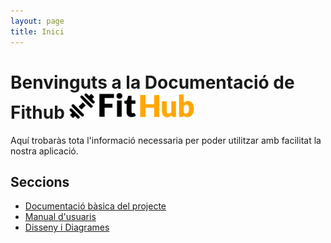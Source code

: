 ```yaml
---
layout: page
title: Inici
---
```

# Benvinguts a la Documentació de Fithub <img src="Diseny/logo_fithub_black_orange.png" alt="Logo de Fithub" width="200" />

Aquí trobaràs tota l'informació necessaria per poder utilitzar amb facilitat la nostra aplicació.

## Seccions

- [Documentació bàsica del projecte](README.md)
- [Manual d'usuaris](Manual_Usuaris/Manual%20d'usuaris.md)
- [Disseny i Diagrames](Diseny/README.md)
